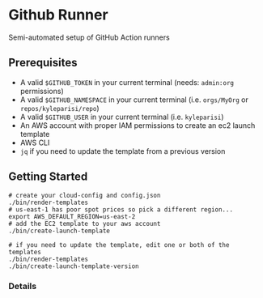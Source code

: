 # Github Runner

Semi-automated setup of GitHub Action runners

## Prerequisites

- A valid `$GITHUB_TOKEN` in your current terminal (needs: `admin:org` permissions)
- A valid `$GITHUB_NAMESPACE` in your current terminal (i.e. `orgs/MyOrg` or `repos/kyleparisi/repo`)
- A valid `$GITHUB_USER` in your current terminal (i.e. `kyleparisi`)
- An AWS account with proper IAM permissions to create an ec2 launch template
- AWS CLI
- `jq` if you need to update the template from a previous version

## Getting Started

```shell
# create your cloud-config and config.json
./bin/render-templates
# us-east-1 has poor spot prices so pick a different region...
export AWS_DEFAULT_REGION=us-east-2
# add the EC2 template to your aws account
./bin/create-launch-template

# if you need to update the template, edit one or both of the templates
./bin/render-templates
./bin/create-launch-template-version
```

### Details


